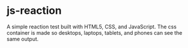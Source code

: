 # js-reaction

A simple reaction test built with HTML5, CSS, and JavaScript. The css container is made so desktops, laptops, tablets, and phones can see the same output.
